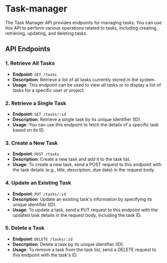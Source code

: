 # Task-manager
The Task Manager API provides endpoints for managing tasks. 
You can use this API to perform various operations related to tasks,
including creating, retrieving, updating, and deleting tasks.

## API Endpoints

### 1. Retrieve All Tasks

- **Endpoint**: `GET /tasks`
- **Description**: Retrieve a list of all tasks currently stored in the system.
- **Usage**: This endpoint can be used to view all tasks or to display a list of tasks for a specific user or project.

### 2. Retrieve a Single Task

- **Endpoint**: `GET /tasks/:id`
- **Description**: Retrieve a single task by its unique identifier (ID).
- **Usage**: You can use this endpoint to fetch the details of a specific task based on its ID.

### 3. Create a New Task

- **Endpoint**: `POST /tasks`
- **Description**: Create a new task and add it to the task list.
- **Usage**: To create a new task, send a POST request to this endpoint with the task details (e.g., title, description, due date) in the request body.

### 4. Update an Existing Task

- **Endpoint**: `PUT /tasks/:id`
- **Description**: Update an existing task's information by specifying its unique identifier (ID).
- **Usage**: To update a task, send a PUT request to this endpoint with the updated task details in the request body, including the task ID.

### 5. Delete a Task

- **Endpoint**: `DELETE /tasks/:id`
- **Description**: Delete a task by its unique identifier (ID).
- **Usage**: To remove a task from the task list, send a DELETE request to this endpoint with the task's ID.


